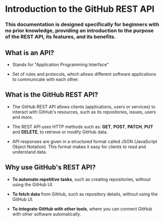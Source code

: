 # Introduction to the GitHub REST API

### This documentation is designed specifically for beginners with no prior knowledge, providing an introduction to the purpose of the REST API, its features, and its benefits.

 

## What is an API?

* Stands for "Application Programming Interface"

* Set of rules and protocols, which allows different software applications to communicate with each other.


## What is the GitHub REST API?

* The GitHub REST API allows clients (applications, users or services) to interact with GitHub's resources, such as its repositories, issues, users and more.

* The REST API uses HTTP methods such as: **GET**, **POST**, **PATCH**, **PUT** and **DELETE**, to retrieve or modify GitHub data.

* API responses are given in a structured format called JSON (JavaScript Object Notation). This format makes it easy for clients to read and understand data.


## Why use GitHub's REST API?

* **To automate repetitive tasks**, such as creating repositories, without using the GitHub UI.

* **To fetch data** from GitHub, such as repository details, without using the GitHub UI.

* **To integrate GitHub with other tools**, where you can connect GitHub with other software automatically.
